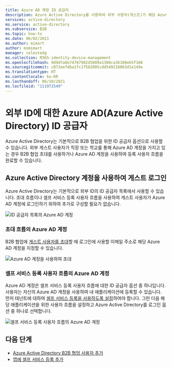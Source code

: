 ```yaml
---
title: Azure AD 계정 ID 공급자
description: Azure Active Directory를 사용하여 외부 사용자(게스트)가 해당 Azure AD 회사 계정으로 Azure AD 앱에 로그인할 수 있도록 합니다.
services: active-directory
ms.service: active-directory
ms.subservice: B2B
ms.topic: how-to
ms.date: 06/02/2021
ms.author: mimart
author: msmimart
manager: celestedg
ms.collection: M365-identity-device-management
ms.openlocfilehash: 9d9d7a8e74767982d5089a1308ca36108eb5f106
ms.sourcegitcommit: c072eefdba1fc1f582005cdd549218863d1e149e
ms.translationtype: HT
ms.contentlocale: ko-KR
ms.lasthandoff: 06/10/2021
ms.locfileid: "111972549"
---
```

# <a name="azure-active-directory-azure-ad-identity-provider-for-external-identities"></a>외부 ID에 대한 Azure AD(Azure Active Directory) ID 공급자

Azure Active Directory는 기본적으로 B2B 협업을 위한 ID 공급자 옵션으로 사용할 수 있습니다. 외부 게스트 사용자가 직장 또는 학교를 통해 Azure AD 계정을 가지고 있는 경우 B2B 협업 초대를 사용하거나 Azure AD 계정을 사용하여 등록 사용자 흐름을 완료할 수 있습니다.

## <a name="guest-sign-in-using-azure-active-directory-accounts"></a>Azure Active Directory 계정을 사용하여 게스트 로그인

Azure Active Directory는 기본적으로 외부 ID의 ID 공급자 목록에서 사용할 수 있습니다. 초대 흐름이나 셀프 서비스 등록 사용자 흐름을 사용하여 게스트 사용자가 Azure AD 계정에 로그인하기 위하여 추가로 구성할 필요가 없습니다.

![ID 공급자 목록의 Azure AD 계정](media/azure-ad-account/azure-ad-account-identity-provider.png)

### <a name="azure-ad-account-in-the-invitation-flow"></a>초대 흐름의 Azure AD 계정

B2B 협업에 [게스트 사용자를 초대](add-users-administrator.md)할 때 로그인에 사용할 이메일 주소로 해당 Azure AD 계정을 지정할 수 있습니다.

![Azure AD 계정을 사용하여 초대](media/azure-ad-account/azure-ad-account-invite.png)

### <a name="azure-ad-account-in-self-service-sign-up-user-flows"></a>셀프 서비스 등록 사용자 흐름의 Azure AD 계정

Azure AD 계정은 셀프 서비스 등록 사용자 흐름에 대한 ID 공급자 옵션 중 하나입니다. 사용자는 자신의 Azure AD 계정을 사용하여 내 애플리케이션에 등록할 수 있습니다. 먼저 테넌트에 대하여 [셀프 서비스 등록을 사용하도록 설정](self-service-sign-up-user-flow.md)하여야 합니다. 그런 다음 해당 애플리케이션을 위한 사용자 흐름을 설정하고 Azure Active Directory를 로그인 옵션 중 하나로 선택합니다.

![셀프 서비스 등록 사용자 흐름의 Azure AD 계정](media/azure-ad-account/azure-ad-account-user-flow.png)

## <a name="next-steps"></a>다음 단계

- [Azure Active Directory B2B 협업 사용자 추가](add-users-administrator.md)
- [앱에 셀프 서비스 등록 추가](self-service-sign-up-user-flow.md)